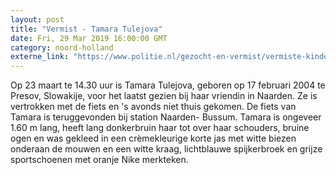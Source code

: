 ```yaml
---
layout: post
title: "Vermist - Tamara Tulejova"
date: Fri, 29 Mar 2019 16:00:00 GMT
category: noord-holland
externe_link: "https://www.politie.nl/gezocht-en-vermist/vermiste-kinderen/2019/maart/tamara-tulejova.html"
---
```


Op 23 maart te 14.30 uur is Tamara Tulejova, geboren op 17 februari 2004 te Presov, Slowakije, voor het laatst gezien bij haar vriendin in Naarden. Ze is vertrokken met de fiets en 's avonds niet thuis gekomen. De fiets van Tamara is teruggevonden bij station Naarden- Bussum.
Tamara is ongeveer 1.60 m lang, heeft lang donkerbruin haar tot over haar schouders, bruine ogen en was gekleed in een crèmekleurige korte jas met witte biezen onderaan de mouwen en een witte kraag, lichtblauwe spijkerbroek en grijze sportschoenen met oranje Nike merkteken.
